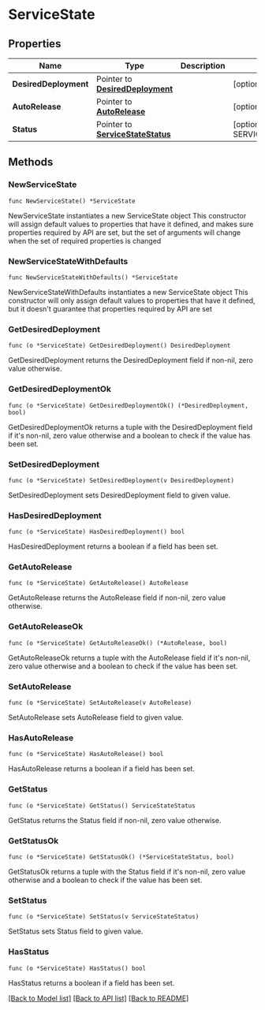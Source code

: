 # ServiceState

## Properties

Name | Type | Description | Notes
------------ | ------------- | ------------- | -------------
**DesiredDeployment** | Pointer to [**DesiredDeployment**](DesiredDeployment.md) |  | [optional] 
**AutoRelease** | Pointer to [**AutoRelease**](AutoRelease.md) |  | [optional] 
**Status** | Pointer to [**ServiceStateStatus**](ServiceStateStatus.md) |  | [optional] [default to SERVICESTATESTATUS_UNKNOWN]

## Methods

### NewServiceState

`func NewServiceState() *ServiceState`

NewServiceState instantiates a new ServiceState object
This constructor will assign default values to properties that have it defined,
and makes sure properties required by API are set, but the set of arguments
will change when the set of required properties is changed

### NewServiceStateWithDefaults

`func NewServiceStateWithDefaults() *ServiceState`

NewServiceStateWithDefaults instantiates a new ServiceState object
This constructor will only assign default values to properties that have it defined,
but it doesn't guarantee that properties required by API are set

### GetDesiredDeployment

`func (o *ServiceState) GetDesiredDeployment() DesiredDeployment`

GetDesiredDeployment returns the DesiredDeployment field if non-nil, zero value otherwise.

### GetDesiredDeploymentOk

`func (o *ServiceState) GetDesiredDeploymentOk() (*DesiredDeployment, bool)`

GetDesiredDeploymentOk returns a tuple with the DesiredDeployment field if it's non-nil, zero value otherwise
and a boolean to check if the value has been set.

### SetDesiredDeployment

`func (o *ServiceState) SetDesiredDeployment(v DesiredDeployment)`

SetDesiredDeployment sets DesiredDeployment field to given value.

### HasDesiredDeployment

`func (o *ServiceState) HasDesiredDeployment() bool`

HasDesiredDeployment returns a boolean if a field has been set.

### GetAutoRelease

`func (o *ServiceState) GetAutoRelease() AutoRelease`

GetAutoRelease returns the AutoRelease field if non-nil, zero value otherwise.

### GetAutoReleaseOk

`func (o *ServiceState) GetAutoReleaseOk() (*AutoRelease, bool)`

GetAutoReleaseOk returns a tuple with the AutoRelease field if it's non-nil, zero value otherwise
and a boolean to check if the value has been set.

### SetAutoRelease

`func (o *ServiceState) SetAutoRelease(v AutoRelease)`

SetAutoRelease sets AutoRelease field to given value.

### HasAutoRelease

`func (o *ServiceState) HasAutoRelease() bool`

HasAutoRelease returns a boolean if a field has been set.

### GetStatus

`func (o *ServiceState) GetStatus() ServiceStateStatus`

GetStatus returns the Status field if non-nil, zero value otherwise.

### GetStatusOk

`func (o *ServiceState) GetStatusOk() (*ServiceStateStatus, bool)`

GetStatusOk returns a tuple with the Status field if it's non-nil, zero value otherwise
and a boolean to check if the value has been set.

### SetStatus

`func (o *ServiceState) SetStatus(v ServiceStateStatus)`

SetStatus sets Status field to given value.

### HasStatus

`func (o *ServiceState) HasStatus() bool`

HasStatus returns a boolean if a field has been set.


[[Back to Model list]](../README.md#documentation-for-models) [[Back to API list]](../README.md#documentation-for-api-endpoints) [[Back to README]](../README.md)


